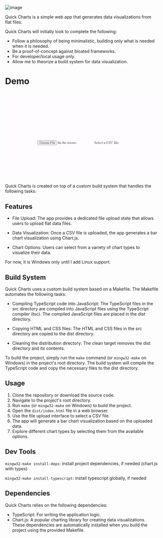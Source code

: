 ![image](https://github.com/nickstambaugh/quick-charts/assets/73977662/968692ee-0fca-4d8b-b13f-74071c9e1b1c)

Quick Charts is a simple web app that generates data visualizations from flat files. 

Quick Charts will initially look to complete the following: 
- Follow a philosophy of being minimalistic, building only what is needed when it is needed. 
- Be a proof-of-concept against bloated frameworks.
- For developer/local usage only.
- Allow me to theorize a build system for data visualization.

# Demo
![](https://github.com/nickstambaugh/quick-charts/blob/main/assets/3-19.gif)

Quick Charts is created on top of a custom build system that handles the following tasks:

## Features
- File Upload: The app provides a dedicated file upload state that allows users to upload flat data files.

- Data Visualization: Once a CSV file is uploaded, the app generates a bar chart visualization using Chart.js.

- Chart Options: Users can select from a variety of chart types to visualize their data.

For now, it is Windows only until I add Linux support.

## Build System
Quick Charts uses a custom build system based on a Makefile. The Makefile automates the following tasks:

- Compiling TypeScript code into JavaScript: The TypeScript files in the src directory are compiled into JavaScript files using the TypeScript compiler (tsc). The compiled JavaScript files are placed in the dist directory.

- Copying HTML and CSS files: The HTML and CSS files in the src directory are copied to the dist directory.

- Cleaning the distribution directory: The clean target removes the dist directory and its contents.

To build the project, simply run the ` make ` command (or ` mingw32-make ` on Windows) in the project's root directory. The build system will compile the TypeScript code and copy the necessary files to the dist directory.

## Usage
1. Clone the repository or download the source code.
2. Navigate to the project's root directory.
3. Run ` make ` (or ` mingw32-make ` on Windows) to build the project.
4. Open the ` dist/index.html ` file in a web browser.
5. Use the file upload interface to select a CSV file.
6. The app will generate a bar chart visualization based on the uploaded data.
7. Explore different chart types by selecting them from the available options.

## Dev Tools

` mingw32-make install-deps `: install project dependencies, if needed (chart.js with types)

` mingw32-make install-typescript `: install typescript globally, if needed

## Dependencies
Quick Charts relies on the following dependencies:

- TypeScript: For writing the application logic.
- Chart.js: A popular charting library for creating data visualizations.
These dependencies are automatically installed when you build the project using the provided Makefile.


